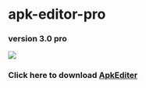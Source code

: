 # apk-editor-pro
### version 3.0 pro
<img src="https://github.com/issamiso/apk-editor-pro/raw/main/icon.png">

### Click here to download <a href="https://github.com/issamiso/apk-editor-pro/raw/main/apk_editor_pro.apk">  ApkEditer</a>


